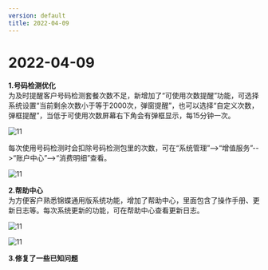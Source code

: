 ```yaml
---
version: default
title: 2022-04-09
---
```

# 2022-04-09

<ImageViewer/>

**1.号码检测优化**\
为及时提醒客户号码检测套餐次数不足，新增加了“可使用次数提醒”功能，可选择系统设置“当前剩余次数小于等于2000次，弹窗提醒”，也可以选择“自定义次数，弹框提醒”，当低于可使用次数屏幕右下角会有弹框显示，每15分钟一次。

![11](/assets/media/4.8.1.png "11")

每次使用号码检测时会扣除号码检测包里的次数，可在“系统管理”-->“增值服务”-->“账户中心”-->“消费明细”查看。

![11](/assets/media/4.8.2.png "11")

**2.帮助中心**\
为方便客户熟悉锦蝶通用版系统功能，增加了帮助中心，里面包含了操作手册、更新日志等。每次系统更新的功能，可在帮助中心查看更新日志。

![11](/assets/media/4.8.3.png "11")

![11](/assets/media/4.8.4.png "11")

**3.修复了一些已知问题**